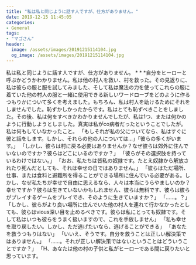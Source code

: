 ```yaml
---
title: "私は私と同じように話す人ですが、仕方がありません。"
date: 2019-12-15 11:45:05
categories:
- General
tags:
- "マゴさん"
header:
  image: /assets/images/20191215114104.jpg
  og_image: /assets/images/20191215114104.jpg
---
```


私は私と同じように話す人ですが、仕方がありません。 * * *自分をヒーローと呼ぶかどうかわかりません。私は他の村人を救い、村を救った。その見返りに、私は彼らの服と服を試してみました、そして私は魔法の力を使ってこれらの服に着ていた他の村人の服と一緒に使用できる新しいワードローブをどのように作るつもりかについて多くを考えました。もちろん、私は村人を助けるためにそれをしませんでした。恥ずかしかったからです。私はとても恥ずべきことをしました。その後、私は何をすべきかわかりませんでしたが、私は1つ、または何かのように行動しようとしました。真実は私がco病者だったということでしたが。私は何もしていなかったこと。 「もしそれが私の父についてなら、私はすぐに彼と話をします。しかし、それらの他の人については…」「彼らの多くがいます。」 「しかし、彼らは村に戻る必要はありませんか？なぜ彼らは郊外に住んでいないのですか？彼らはどこにいるのですか？」 「彼らがその選択肢を持っているわけではない。」 「おお、私たちは皆私の奴隷です。たとえ奴隷から解放されたり死んだとしても、それは幸せの日ではありません。」 「彼らはただ場所、仕事、または食料と避難所を得ることができる場所に住んでいる必要がある。しかし、なぜ私たちが幸せで自由に思えるなら、人々は本当にうらやましいのか？幸せですか？彼らは生きていないかもしれません、彼らは無料です、彼らは彼らがプレイするゲームをプレイでき、そのように生きていますか？」 「……。？」 「しかし、彼らがより良い場所に住んでいた他の村人を連れて行かなかったとしても、彼らはvious深い目を止めるべきです。彼らは私にとっても奴隷です。そして私はいつも彼らをうまく扱いますので、これを手放しません」 「私も幸せを取り戻したい。しかし、ただ逃げたいなら、逃げることができる」 「あなたを救うつもりはない」 「いいえ、そうです。自分を救うことは正しい解決策ではありません。」 「……。それが正しい解決策ではないということはどういうことですか？」 「H、あなたは他の村の子供と私がヒーローである間に戻りたいと思っています。
